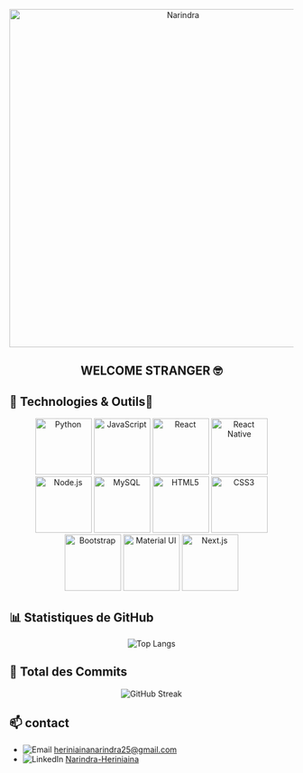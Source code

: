 


<p align="center">
  <img src="https://media.giphy.com/media/v1.Y2lkPTc5MGI3NjExNjYxaHY5cjJnNm5neG8xZzNmMmpkbDh4NGxjMGNtMmF5aGRoNW44YiZlcD12MV9pbnRlcm5hbF9naWZfYnlfaWQmY3Q9Zw/27c7Jo2GU5tpCEQT0y/giphy.gif" alt="Narindra" width="600"/>
</p>
<h2 align="center">WELCOME STRANGER 🤓</h2>


## 🔧 Technologies & Outils🔧
<p align="center">
  <img src="https://img.shields.io/badge/-Python-333333?style=flat&logo=python&logoWidth=40" alt="Python" width="100"/>
  <img src="https://img.shields.io/badge/-JavaScript-333333?style=flat&logo=javascript&logoWidth=40" alt="JavaScript" width="100"/>
  <img src="https://img.shields.io/badge/-React-333333?style=flat&logo=react&logoWidth=40" alt="React" width="100"/>
  <img src="https://img.shields.io/badge/-React%20Native-61DAFB?style=flat&logo=react&logoColor=white&logoWidth=40" alt="React Native" width="100"/>
  <img src="https://img.shields.io/badge/-Node.js-339933?style=flat&logo=node.js&logoColor=white&logoWidth=40" alt="Node.js" width="100"/>
  <img src="https://img.shields.io/badge/-MySQL-4479A1?style=flat&logo=mysql&logoWidth=40" alt="MySQL" width="100"/>
  <img src="https://img.shields.io/badge/-HTML5-E34F26?style=flat&logo=html5&logoWidth=40" alt="HTML5" width="100"/>
  <img src="https://img.shields.io/badge/-CSS3-1572B6?style=flat&logo=css3&logoWidth=40" alt="CSS3" width="100"/>
  <img src="https://img.shields.io/badge/-Bootstrap-563D7C?style=flat&logo=bootstrap&logoWidth=40" alt="Bootstrap" width="100"/>
  <img src="https://img.shields.io/badge/-Material%20UI-0081CB?style=flat&logo=material-ui&logoWidth=40" alt="Material UI" width="100"/>
  <img src="https://img.shields.io/badge/-Next.js-000000?style=flat&logo=next.js&logoWidth=40" alt="Next.js" width="100"/>
</p>

## 📊 Statistiques de GitHub

<p align="center">

  <img src="https://github-readme-stats.vercel.app/api/top-langs/?username=Narindrakoko&layout=compact&theme=radical" alt="Top Langs"/>
</p>

## 🚀 Total des Commits

<p align="center">
  <img src="https://github-readme-streak-stats.herokuapp.com/?user=Narindrakoko&theme=radical" alt="GitHub Streak"/>
</p>



## 📫  contact

- ![Email](https://img.shields.io/badge/Email-D14836?style=for-the-badge&logo=gmail&logoColor=white) [heriniainanarindra25@gmail.com](mailto:heriniainanarindra25@gmail.com)
- ![LinkedIn](https://img.shields.io/badge/LinkedIn-0077B5?style=for-the-badge&logo=linkedin&logoColor=white) [Narindra-Heriniaina](https://www.linkedin.com/in/narindra-heriniaina)



